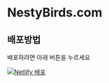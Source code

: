 # NestyBirds.com

## 배포방법

배포하려면 아래 버튼을 누르세요

[![Netlify 배포](https://www.netlify.com/img/deploy/button.svg)](https://app.netlify.com/start/deploy?repository=https://github.com/chomman/peacizen.com)